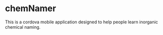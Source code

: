 # chemNamer
This is a cordova mobile application designed to help people learn inorganic chemical naming. 
